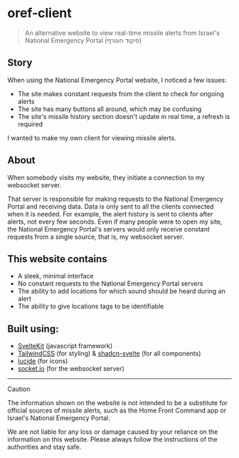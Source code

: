 # oref-client
> An alternative website to view real-time missile alerts from Israel's National Emergency Portal (פיקוד העורף)

## Story
When using the National Emergency Portal website, I noticed a few issues:
* The site makes constant requests from the client to check for ongoing alerts
* The site has many buttons all around, which may be confusing
* The site's missile history section doesn't update in real time, a refresh is required

I wanted to make my own client for viewing missile alerts.

## About
When somebody visits my website, they initiate a connection to my websocket server.

That server is responsible for making requests to the National Emergency Portal and receiving data.
Data is only sent to all the clients connected when it is needed. For example, the alert history is sent to clients after alerts, not every few seconds.
Even if many people were to open my site, the National Emergency Portal's servers would only receive constant requests from a single source, that is, my websocket server.

## This website contains
* A sleek, minimal interface
* No constant requests to the National Emergency Portal servers
* The ability to add locations for which sound should be heard during an alert
* The ability to give locations tags to be identifiable

## Built using:
* [SvelteKit](https://kit.svelte.dev/) (javascript framework)
* [TailwindCSS](https://tailwindcss.com/) (for styling) & [shadcn-svelte](https://www.shadcn-svelte.com/) (for all components)
* [lucide](https://lucide.dev/) (for icons)
* [socket.io](https://socket.io/) (for the websocket server)
---
> [!CAUTION]
> The information shown on the website is not intended to be a substitute for official sources of missile alerts, such as the Home Front Command app or Israel's National Emergency Portal.
> 
> We are not liable for any loss or damage caused by your reliance on the information on this website. Please always follow the instructions of the authorities and stay safe.
